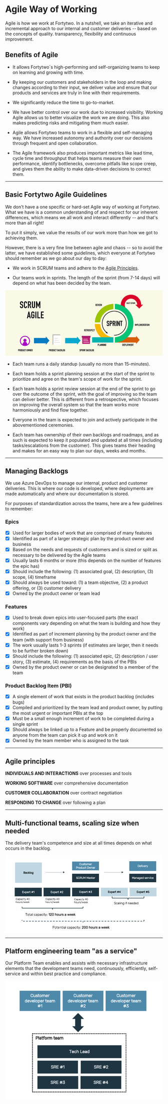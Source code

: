 # Agile Way of Working

Agile is how we work at Fortytwo. In a nutshell, we take an iterative and incremental approach to our internal and customer deliveries -- based on the concepts of quality. transparency, flexibility and continuous improvement. 

## Benefits of Agile

* It allows Fortytwo´s high-performing and self-organizing teams to keep on learning and growing with time.

* By keeping our customers and stakeholders in the loop and making changes according to their input, we deliver value and ensure that our products and services are truly in line with their requirements.

* We significantly reduce the time to go-to-market.

* We have better control over our work due to increased visibility. Working Agile allows us to better visualize the work we are doing. This also makes predicting risks and mitigating them much easier.

* Agile allows Fortytwo teams to work in a flexible and self-managing way. We have increased autonomy and authority over our decisions through frequent and open collaboration. 

* The Agile framework also produces important metrics like lead time, cycle time and throughput that helps teams measure their own performance, identify bottlenecks, overcome pitfalls like scope creep, and gives them the ability to make data-driven decisions to correct them.

---

## Basic Fortytwo Agile Guidelines

We don't have a one specific or hard-set Agile way of working at Fortytwo. What we have is a common understanding of and respect for our inherent differences, which means we all work and interact differently -- and that's more than all right! 

To put it simply, we value the results of our work more than how we got to achieving them. 

However, there is a very fine line between agile and chaos -- so to avoid the latter, we have established some guidelines, which everyone at Fortytwo should remember as we go about our day to day:


* We work in SCRUM teams and adhere to the <a href="https://docs.amestofortytwo.com/Internal%20-%20Docs/Internal%20-%20Docs/agile-way-of-working/#agile-principles">Agile Principles</a>.

* Our teams work in sprints. The length of the sprint (from 7-14 days) will depend on what has been decided by the team.

![](media/agile/scrum_methodology.jpg)

* Each team runs a daily standup (usually no more than 15-minutes).

* Each team holds a sprint planning session at the start of the sprint to prioritize and agree on the team's scope of work for the sprint.

* Each team holds a sprint review session at the end of the sprint to go over the outcome of the sprint, with the goal of improving so the team can deliver better. This is different from a retrospective, which focuses on improving the overall system so that the team works more harmoniously and find flow together. 

* Everyone in the team is expected to join and actively participate in the abovementioned ceremonies.

* Each team has ownership of their own backlogs and roadmaps, and as such is expected to keep it populated and updated at all times (including tasks/escalations from the customer). This gives teams their heading and makes for an easy way to plan our days, weeks and months.

---

## Managing Backlogs

We use Azure DevOps to manage our internal, product and customer deliveries. This is where our code is developed, where deployments are made automatically and where our documentation is stored.

For purposes of standardization across the teams, here are a few guidelines to remember:

### Epics
- [x] Used for larger bodies of work that are comprised of many features
- [x] Identified as part of a larger strategic plan by the product owner and business
- [x] Based on the needs and requests of customers and is sized or split as necessary to be delivered by the Agile teams
- [x] Usually lasts 6 months or more (this depends on the number of features the epic has)
- [x] Should include the following: (1) associated goal, (2) description, (3) scope, (4) timeframe
- [x] Should always be used toward: (1) a team objective, (2) a product offering, or (3) customer delivery
- [x] Owned by the product owner or team lead 

### Features 
- [x] Used to break down epics into user-focused parts (the exact components vary depending on what the team is building and how they work)
- [x] Identified as part of increment planning by the product owner and the team (with support from business)
- [x] The work usually lasts 1-3 sprints (if estimates are larger, then it needs to be further broken down)
- [x] Should include the following: (1) associated epic, (2) description / user story, (3) estimate, (4) requirements as the basis of the PBIs
- [x] Owned by the product owner or can be designated to a member of the team

### Product Backlog Item (PBI)
- [x] A single element of work that exists in the product backlog (includes bugs)
- [x] Compiled and prioritized by the team lead and product owner, by putting the most urgent or important PBIs at the top
- [x] Must be a small enough increment of work to be completed during a single sprint
- [x] Should always be linked up to a Feature and be properly documented so anyone from the team can pick it up and work on it
- [x] Owned by the team member who is assigned to the task 

---

## Agile principles

**INDIVIDUALS AND INTERACTIONS** over processes and tools

**WORKING SOFTWARE** over comprehensive documentation

**CUSTOMER COLLABORATION** over contract negotiation

**RESPONDING TO CHANGE** over following a plan

---

## Multi-functional teams, scaling size when needed

The delivery team's competence and size at all times depends on what occurs in the backlog.

![](media/agile/scrum_multifunctional_teams.png)

---

## Platform engineering team "as a service"
Our Platform Team enables and assists with necessary infrastructure elements that the development teams need, continuously, efficiently, self-service and within best practice and compliance.

![](media/agile/platform_team.png)